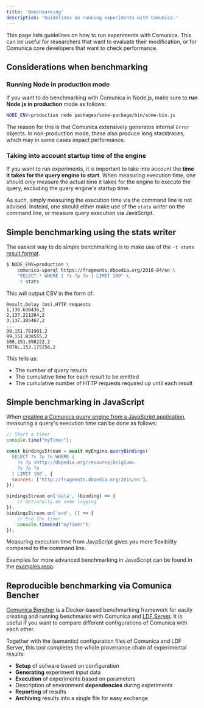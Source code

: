 ```yaml
---
title: 'Benchmarking'
description: 'Guidelines on running experiments with Comunica.'
---
```


This page lists guidelines on how to run experiments with Comunica.
This can be useful for researchers that want to evaluate their modification,
or for Comunica core developers that want to check performance.

## Considerations when benchmarking

### Running Node in production mode

If you want to do benchmarking with Comunica in Node.js, make sure to **run Node.js in production** mode as follows:

```bash
NODE_ENV=production node packages/some-package/bin/some-bin.js
```

The reason for this is that Comunica extensively generates internal `Error` objects.
In non-production mode, these also produce long stacktraces, which may in some cases impact performance.

### Taking into account startup time of the engine

If you want to run experiments, it is important to take into account the **time it takes for the query engine to start**.
When measuring execution time, one should _only_ measure the actual time it takes for the engine to execute the query,
excluding the query engine's startup time.

As such, simply measuring the execution time via the command line is not advised.
Instead, one should either make use of the `stats` writer on the command line,
or measure query execution via JavaScript.

## Simple benchmarking using the stats writer

The easiest way to do simple benchmarking is to make use of the `-t stats` [result format](/docs/query/advanced/result_formats/).

```bash
$ NODE_ENV=production \
    comunica-sparql https://fragments.dbpedia.org/2016-04/en \
    "SELECT * WHERE { ?s ?p ?o } LIMIT 100" \
    -t stats
```

This will output CSV in the form of:
```csv
Result,Delay (ms),HTTP requests
1,136.638436,2
2,137.211264,2
3,137.385467,2
...
98,151.781901,2
99,151.838555,2
100,151.898222,2
TOTAL,152.175256,2
```

This tells us:

* The number of query results
* The cumulative time for each result to be emitted
* The cumulative number of HTTP requests required up until each result

## Simple benchmarking in JavaScript

When [creating a Comunica query engine from a JavaScript application](/docs/query/getting_started/query_app/),
measuring a query's execution time can be done as follows:
```javascript
// Start a timer
console.time("myTimer");

const bindingsStream = await myEngine.queryBindings(`
  SELECT ?s ?p ?o WHERE {
    ?s ?p <http://dbpedia.org/resource/Belgium>.
    ?s ?p ?o
  } LIMIT 100`, {
  sources: ['http://fragments.dbpedia.org/2015/en'],
});

bindingsStream.on('data', (binding) => {
    // Optionally do some logging
});
bindingsStream.on('end', () => {
    // End the timer
    console.timeEnd("myTimer");
});
```

Measuring execution time from JavaScript gives you more flexibility compared to the command line.

Examples for more advanced benchmarking in JavaScript can be found in the [examples repo](https://github.com/comunica/examples/).

## Reproducible benchmarking via Comunica Bencher

[Comunica Bencher](https://github.com/comunica/comunica-bencher)
is a Docker-based benchmarking framework
for easily creating and running benchmarks with Comunica and [LDF Server](https://github.com/LinkedDataFragments/Server.js).
It is useful if you want to compare different configurations of Comunica with each other.

Together with the (semantic) configuration files of Comunica and LDF Server,
this tool completes the whole provenance chain of experimental results:

* **Setup** of sofware based on configuration
* **Generating** experiment input data
* **Execution** of experiments based on parameters
* Description of environment **dependencies** during experiments
* **Reporting** of results
* **Archiving** results into a single file for easy exchange
